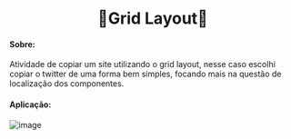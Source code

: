 <h1 align="center">🧱Grid Layout🧱</h1>

<h4>Sobre:</h4> Atividade de copiar um site utilizando o grid layout, nesse caso escolhi copiar o twitter de uma forma bem simples, focando mais na questão de localização dos componentes.

<br/>

<h4>Aplicação:</h4>

![image](https://user-images.githubusercontent.com/61885918/206888755-3fcee7c7-ceef-4999-81c1-ffd23efc77fd.png)
